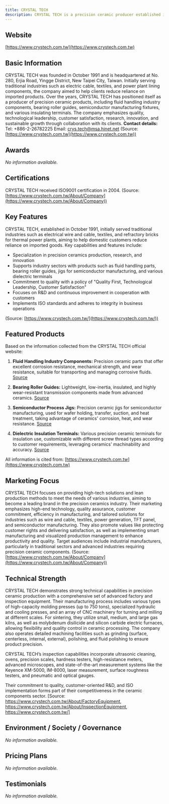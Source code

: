 ```yaml
---
title: CRYSTAL TECH
description: CRYSTAL TECH is a precision ceramic producer established in 1991, specializing in research, innovation, and customer-oriented development for fluid handling, semiconductor, and insulating components industries.
---
```


## Website

[https://www.crystech.com.tw](https://www.crystech.com.tw)

## Basic Information

CRYSTAL TECH was founded in October 1991 and is headquartered at No. 280, Erjia Road, Yingge District, New Taipei City, Taiwan. Initially serving traditional industries such as electric cable, textiles, and power plant lining components, the company aimed to help clients reduce reliance on imported products. Over the years, CRYSTAL TECH has positioned itself as a producer of precision ceramic products, including fluid handling industry components, bearing roller guides, semiconductor manufacturing fixtures, and various insulating terminals. The company emphasizes quality, technological leadership, customer satisfaction, research, innovation, and sustainable growth through collaboration with its clients.
**Contact details:**
Tel: +886-2-26782225
Email: crys.tech@msa.hinet.net
(Source: [https://www.crystech.com.tw](https://www.crystech.com.tw))

## Awards

_No information available._

## Certifications

CRYSTAL TECH received ISO9001 certification in 2004.
(Source: [https://www.crystech.com.tw/About/Company](https://www.crystech.com.tw/About/Company))

## Key Features

CRYSTAL TECH, established in October 1991, initially served traditional industries such as electrical wire and cable, textiles, and refractory bricks for thermal power plants, aiming to help domestic customers reduce reliance on imported goods. Key capabilities and features include:

- Specialization in precision ceramics production, research, and innovation
- Supports industry sectors with products such as fluid handling parts, bearing roller guides, jigs for semiconductor manufacturing, and various dielectric terminals
- Commitment to quality with a policy of "Quality First, Technological Leadership, Customer Satisfaction"
- Focuses on R&D and continuous improvement in cooperation with customers
- Implements ISO standards and adheres to integrity in business operations

(Source: [https://www.crystech.com.tw/](https://www.crystech.com.tw/))

## Featured Products

Based on the information collected from the CRYSTAL TECH official website:

1. **Fluid Handling Industry Components:**
   Precision ceramic parts that offer excellent corrosion resistance, mechanical strength, and wear resistance, suitable for transporting and managing corrosive fluids.
   [Source](https://www.crystech.com.tw/Product/FluidHandlingLndustry)

2. **Bearing Roller Guides:**
   Lightweight, low-inertia, insulated, and highly wear-resistant transmission components made from advanced ceramics.
   [Source](https://www.crystech.com.tw/Product/BearingRollerGuide)

3. **Semiconductor Process Jigs:**
   Precision ceramic jigs for semiconductor manufacturing, used for wafer holding, transfer, suction, and heat treatment, taking advantage of ceramics' corrosion, heat, and wear resistance.
   [Source](https://www.crystech.com.tw/Product/Tool)

4. **Dielectric Insulation Terminals:**
   Various precision ceramic terminals for insulation use, customizable with different screw thread types according to customer requirements, leveraging ceramics' machinability and accuracy.
   [Source](https://www.crystech.com.tw/Product/Dielectric)

All information is cited from: [https://www.crystech.com.tw](https://www.crystech.com.tw)

## Marketing Focus

CRYSTAL TECH focuses on providing high-tech solutions and lean production methods to meet the needs of various industries, aiming to become a leading brand in the precision ceramics industry. Their marketing emphasizes high-end technology, quality assurance, customer commitment, efficiency in manufacturing, and tailored solutions for industries such as wire and cable, textiles, power generation, TFT panel, and semiconductor manufacturing. They also promote values like protecting customer rights and delivering satisfaction, as well as implementing smart manufacturing and visualized production management to enhance productivity and quality. Target audiences include industrial manufacturers, particularly in traditional sectors and advanced industries requiring precision ceramic components.
(Source: [https://www.crystech.com.tw/About/Company](https://www.crystech.com.tw/About/Company))

## Technical Strength

CRYSTAL TECH demonstrates strong technical capabilities in precision ceramic production with a comprehensive set of advanced factory and inspection equipment. Their manufacturing process includes various types of high-capacity molding presses (up to 750 tons), specialized hydraulic and cooling presses, and an array of CNC machinery for turning and milling at different scales. For sintering, they utilize small, medium, and large gas kilns, as well as molybdenum disilicide and silicon carbide electric furnaces, allowing flexibility and quality control in ceramic processing. The company also operates detailed machining facilities such as grinding (surface, centerless, internal, external), polishing, and fluid polishing to ensure product precision.

CRYSTAL TECH’s inspection capabilities incorporate ultrasonic cleaning, ovens, precision scales, hardness testers, high-resistance meters, advanced microscopes, and state-of-the-art measurement systems like the Keyence XM-5000, IM-8000, laser measurement, surface roughness testers, and pneumatic and optical gauges.

Their commitment to quality, customer-oriented R&D, and ISO implementation forms part of their competitiveness in the ceramic components sector.
[Source:
https://www.crystech.com.tw/About/FactoryEquipment,
https://www.crystech.com.tw/About/InspectionEquipment,
https://www.crystech.com.tw/]

## Environment / Society / Governance

_No information available._

## Pricing Plans

_No information available._

## Testimonials

_No information available._
